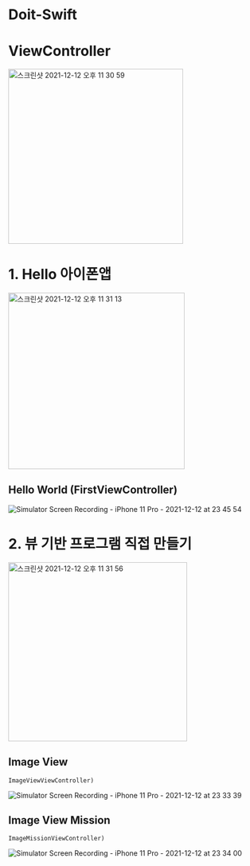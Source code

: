 # Doit-Swift

# ViewController  
<img width="351" alt="스크린샷 2021-12-12 오후 11 30 59" src="https://user-images.githubusercontent.com/85544383/145716757-3856f3f4-2b2a-4c02-be1d-b5c662d34f07.png">  


# 1. Hello 아이폰앱  
<img width="354" alt="스크린샷 2021-12-12 오후 11 31 13" src="https://user-images.githubusercontent.com/85544383/145716841-2cc9906d-fdc7-4a63-9aa7-6c36c655a2a2.png">  

## Hello World (FirstViewController)  
![Simulator Screen Recording - iPhone 11 Pro - 2021-12-12 at 23 45 54](https://user-images.githubusercontent.com/85544383/145717073-9b6f0ada-a3a5-4ddb-8ec9-f6b996a0decf.gif)




# 2. 뷰 기반 프로그램 직접 만들기  
<img width="359" alt="스크린샷 2021-12-12 오후 11 31 56" src="https://user-images.githubusercontent.com/85544383/145716791-aa5d23b3-0afc-4880-99e5-c9c66913f02d.png">  

## Image View
```
ImageViewViewController)
```
![Simulator Screen Recording - iPhone 11 Pro - 2021-12-12 at 23 33 39](https://user-images.githubusercontent.com/85544383/145717019-0310bf12-5f96-4694-96c0-2a540a3bb532.gif)


## Image View Mission
```
ImageMissionViewController)
```
![Simulator Screen Recording - iPhone 11 Pro - 2021-12-12 at 23 34 00](https://user-images.githubusercontent.com/85544383/145717028-0d6f6e3a-8227-4754-803d-3601abbb8daf.gif)


